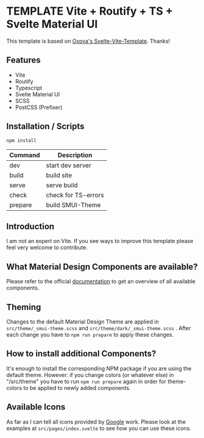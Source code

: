 # **TEMPLATE** Vite + Routify + TS + Svelte Material UI

This template is based on [Oxova's Svelte-Vite-Template](https://github.com/Oxova/svelte-vite-template). Thanks!

## Features

-   Vite
-   Routify
-   Typescript
-   Svelte Material UI
-   SCSS
-   PostCSS (Prefixer)

## Installation / Scripts

```
npm install
```

| Command | Description         |
| ------- | ------------------- |
| dev     | start dev server    |
| build   | build site          |
| serve   | serve build         |
| check   | check for TS-errors |
| prepare | build SMUI-Theme    |

## Introduction

I am not an expert on Vite. If you see ways to improve this template please feel very welcome to contribute.

## What Material Design Components are available?

Please refer to the official [documentation](https://sveltematerialui.com/) to get an overview of all available components.

## Theming

Changes to the default Material Design Theme are applied in `src/theme/_smui-theme.scss` and `src/theme/dark/_smui-theme.scss` . After each change you have to `npm run prepare` to apply these changes.

## How to install additional Components?

It's enough to install the corresponding NPM package if you are using the default theme. However: if you change colors (or whatever else) in "/src/theme" you have to run `npm run prepare` again in order for theme-colors to be applied to newly added components.

## Available Icons

As far as I can tell all icons provided by [Google](https://fonts.google.com/icons) work. Please look at the examples at `src/pages/index.svelte` to see how you can use these icons.
